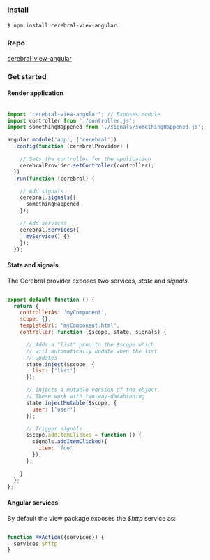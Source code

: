 ### Install
`$ npm install cerebral-view-angular`.

### Repo
[cerebral-view-angular](https://github.com/christianalfoni/cerebral-view-angular)

### Get started

#### Render application

```javascript

import 'cerebral-view-angular'; // Exposes module
import controller from './controller.js';
import somethingHappened from './signals/somethingHappened.js';

angular.module('app', ['cerebral'])
  .config(function (cerebralProvider) {

    // Sets the controller for the application
    cerebralProvider.setController(controller);
  })
  .run(function (cerebral) {

    // Add signals
    cerebral.signals({
      somethingHappened
    });

    // Add services
    cerebral.services({
      myService() {}
    });
  });
```

#### State and signals
The Cerebral provider exposes two services, *state* and *signals*.

```javascript

export default function () {
  return {
    controllerAs: 'myComponent',
    scope: {},
    templateUrl: 'myComponent.html',
    controller: function ($scope, state, signals) {

      // Adds a "list" prop to the $scope which
      // will automatically update when the list
      // updates
      state.inject($scope, {
        list: ['list']
      });

      // Injects a mutable version of the object.
      // These work with two-way-databinding
      state.injectMutable($scope, {
        user: ['user']
      });

      // Trigger signals
      $scope.addItemClicked = function () {
        signals.addItemClicked({
          item: 'foo'
        });
      };

    }
  };
};
```

#### Angular services
By default the view package exposes the *$http* service as:

```javascript

function MyAction({services}) {
  services.$http
}
```
